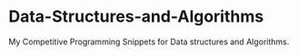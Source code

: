 # Data-Structures-and-Algorithms
My Competitive Programming Snippets for Data structures and Algorithms.

